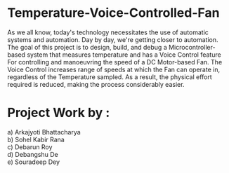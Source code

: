 # Temperature-Voice-Controlled-Fan
As we all know, today's technology necessitates the use of automatic systems and  automation. 
Day by day, we're getting closer to automation. 
The goal of this project is to  design, build, and debug a Microcontroller-based system that measures temperature and  has a Voice Control feature
For controlling and manoeuvring the speed of a DC Motor-based  Fan. 
The Voice Control increases range of speeds at which the Fan can operate in,  regardless of the Temperature sampled.
As a result, the physical effort required is reduced,  making the process considerably easier.

# Project Work by :
a) Arkajyoti Bhattacharya <br />
b) Sohel Kabir Rana <br />
c) Debarun Roy <br />
d) Debangshu De <br />
e) Souradeep Dey 
